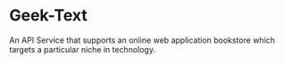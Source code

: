 # Geek-Text
An API Service that supports an online web application bookstore which targets a particular niche in technology.
